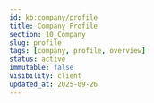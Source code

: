 ```yaml
---
id: kb:company/profile
title: Company Profile
section: 10_Company
slug: profile
tags: [company, profile, overview]
status: active
immutable: false
visibility: client
updated_at: 2025-09-26
---
```

